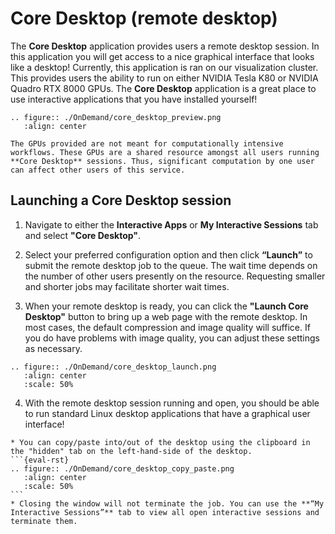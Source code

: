 # Core Desktop (remote desktop)

The **Core Desktop** application provides users a remote desktop session. In this application you will get access to a nice graphical interface that looks like a desktop! Currently, this application is ran on our visualization cluster. This provides users the ability to run on either NVIDIA Tesla K80 or NVIDIA Quadro RTX 8000 GPUs. The **Core Desktop** application is a great place to use interactive applications that you have installed yourself! 

```{eval-rst}
.. figure:: ./OnDemand/core_desktop_preview.png
   :align: center
```

```{attention}
The GPUs provided are not meant for computationally intensive workflows. These GPUs are a shared resource amongst all users running **Core Desktop** sessions. Thus, significant computation by one user can affect other users of this service.
```

## Launching a Core Desktop session

1. Navigate to either the __Interactive Apps__ or __My Interactive Sessions__ tab and select **"Core Desktop"**. 

2. Select your preferred configuration option and then click **“Launch”** to submit the remote desktop job to the queue. The wait time depends on the number of other users presently on the resource. Requesting smaller and shorter jobs may facilitate shorter wait times. 

3. When your remote desktop is ready, you can click the **"Launch Core Desktop"** button to bring up a web page with the remote desktop. In most cases, the default compression and image quality will suffice. If you do have problems with image quality, you can adjust these settings as necessary. 

```{eval-rst}
.. figure:: ./OnDemand/core_desktop_launch.png
   :align: center
   :scale: 50%
```

4. With the remote desktop session running and open, you should be able to run standard Linux desktop applications that have a graphical user interface! 

````{note}
* You can copy/paste into/out of the desktop using the clipboard in the "hidden" tab on the left-hand-side of the desktop.
```{eval-rst}
.. figure:: ./OnDemand/core_desktop_copy_paste.png
   :align: center
   :scale: 50%
```
* Closing the window will not terminate the job. You can use the **“My Interactive Sessions”** tab to view all open interactive sessions and terminate them.
````